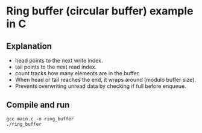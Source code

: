 # Ring buffer (circular buffer) example in C

## Explanation
- head points to the next write index.
- tail points to the next read index.
- count tracks how many elements are in the buffer.
- When head or tail reaches the end, it wraps around (modulo buffer size).
- Prevents overwriting unread data by checking if full before enqueue.

## Compile and run
```
gcc main.c -o ring_buffer
./ring_buffer
```

